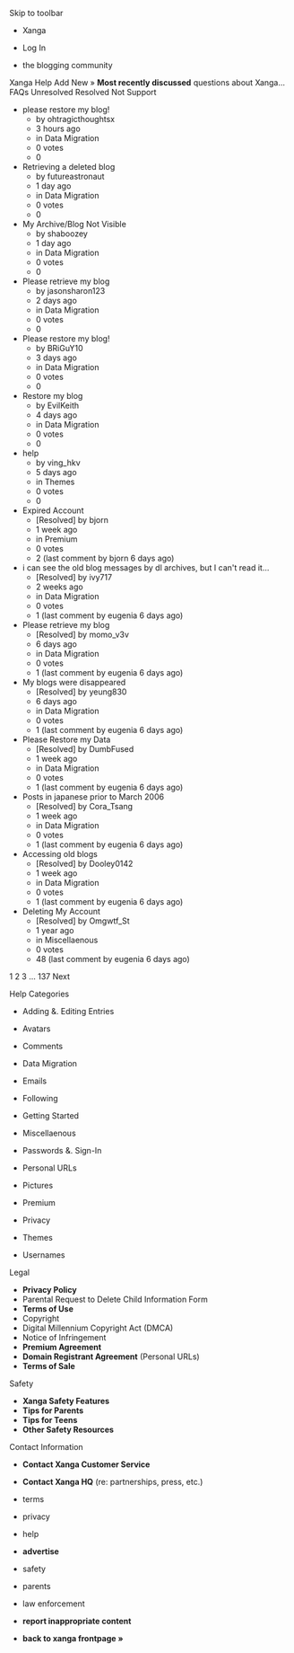 Skip to toolbar

*   Xanga

*   Log In

*   the blogging community

Xanga Help Add New » **Most recently discussed** questions about Xanga… FAQs Unresolved Resolved Not Support

*   please restore my blog!
    *   by ohtragicthoughtsx
    *   3 hours ago
    *   in Data Migration
    *   0 votes
    *   0
*   Retrieving a deleted blog
    *   by futureastronaut
    *   1 day ago
    *   in Data Migration
    *   0 votes
    *   0
*   My Archive/Blog Not Visible
    *   by shaboozey
    *   1 day ago
    *   in Data Migration
    *   0 votes
    *   0
*   Please retrieve my blog
    *   by jasonsharon123
    *   2 days ago
    *   in Data Migration
    *   0 votes
    *   0
*   Please restore my blog!
    *   by BRiGuY10
    *   3 days ago
    *   in Data Migration
    *   0 votes
    *   0
*   Restore my blog
    *   by EvilKeith
    *   4 days ago
    *   in Data Migration
    *   0 votes
    *   0
*   help
    *   by ving\_hkv
    *   5 days ago
    *   in Themes
    *   0 votes
    *   0
*   Expired Account
    *   \[Resolved\] by bjorn
    *   1 week ago
    *   in Premium
    *   0 votes
    *   2 (last comment by bjorn 6 days ago)
*   i can see the old blog messages by dl archives, but I can't read it...
    *   \[Resolved\] by ivy717
    *   2 weeks ago
    *   in Data Migration
    *   0 votes
    *   1 (last comment by eugenia 6 days ago)
*   Please retrieve my blog
    *   \[Resolved\] by momo\_v3v
    *   6 days ago
    *   in Data Migration
    *   0 votes
    *   1 (last comment by eugenia 6 days ago)
*   My blogs were disappeared
    *   \[Resolved\] by yeung830
    *   6 days ago
    *   in Data Migration
    *   0 votes
    *   1 (last comment by eugenia 6 days ago)
*   Please Restore my Data
    *   \[Resolved\] by DumbFused
    *   1 week ago
    *   in Data Migration
    *   0 votes
    *   1 (last comment by eugenia 6 days ago)
*   Posts in japanese prior to March 2006
    *   \[Resolved\] by Cora\_Tsang
    *   1 week ago
    *   in Data Migration
    *   0 votes
    *   1 (last comment by eugenia 6 days ago)
*   Accessing old blogs
    *   \[Resolved\] by Dooley0142
    *   1 week ago
    *   in Data Migration
    *   0 votes
    *   1 (last comment by eugenia 6 days ago)
*   Deleting My Account
    *   \[Resolved\] by Omgwtf\_St
    *   1 year ago
    *   in Miscellaenous
    *   0 votes
    *   48 (last comment by eugenia 6 days ago)

1 2 3 ... 137 Next

Help Categories

*   Adding &. Editing Entries
*   Avatars
*   Comments
*   Data Migration
*   Emails
*   Following
*   Getting Started
*   Miscellaenous

*   Passwords &. Sign-In
*   Personal URLs
*   Pictures
*   Premium
*   Privacy
*   Themes
*   Usernames

Legal

*   **Privacy Policy**
*   Parental Request to Delete Child Information Form
*   **Terms of Use**
*   Copyright
*   Digital Millennium Copyright Act (DMCA)
*   Notice of Infringement
*   **Premium Agreement**
*   **Domain Registrant Agreement** (Personal URLs)
*   **Terms of Sale**

Safety

*   **Xanga Safety Features**
*   **Tips for Parents**
*   **Tips for Teens**
*   **Other Safety Resources**

Contact Information

*   **Contact Xanga Customer Service**
*   **Contact Xanga HQ** (re: partnerships, press, etc.)

*   terms
*   privacy
*   help
*   **advertise**

*   safety
*   parents
*   law enforcement
*   **report inappropriate content**

*   **back to xanga frontpage »**